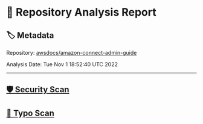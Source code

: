 # 🧪 Repository Analysis Report

## 🏷️ Metadata

Repository:
[awsdocs/amazon-connect-admin-guide](https://github.com/awsdocs/amazon-connect-admin-guide)

Analysis Date:
Tue Nov  1 18:52:40 UTC 2022

---

## [🛡️ Security Scan](./security)


## [🚫 Typo Scan](./typos)


